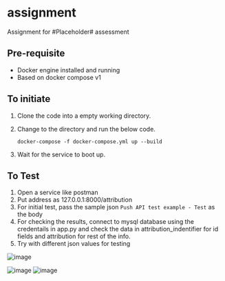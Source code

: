 # assignment
Assignment for #Placeholder# assessment

## Pre-requisite
- Docker engine installed and running
- Based on docker compose v1

## To initiate
 1. Clone the code into a empty working directory.
 2. Change to the directory and run the below code.
 
    ```
    docker-compose -f docker-compose.yml up --build
    ```
 3. Wait for the service to boot up.

## To Test
 1. Open a service like postman
 2. Put address as 127.0.0.1:8000/attribution
 3. For initial test, pass the sample json `Push API test example - Test` as the body
 4. For checking the results, connect to mysql database using the credentails in app.py and check the data in attribution_indentifier for id fields and attribution for rest of the info.
 5. Try with different json values for testing

![image](https://user-images.githubusercontent.com/14836328/166162913-3886a84c-9888-4fb2-8fd9-2be0330e0794.png)

![image](https://user-images.githubusercontent.com/14836328/166162922-8a6f4a9c-6263-4acd-a907-0a37cd85e74d.png)
![image](https://user-images.githubusercontent.com/14836328/166162935-1566b511-887e-4f4d-ad00-27cf9b812c95.png)

